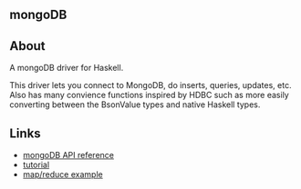 mongoDB
-------

About
-----

A mongoDB driver for Haskell.

This driver lets you connect to MongoDB, do inserts, queries, updates,
etc. Also has many convience functions inspired by HDBC such as more
easily converting between the BsonValue types and native Haskell
types.

Links
-----

* [mongoDB API reference](http://hackage.haskell.org/package/mongoDB)
* [tutorial](http://github.com/srp/mongoDB/blob/master/tutorial.md)
* [map/reduce example](http://github.com/srp/mongoDB/blob/master/map-reduce-example.md)
